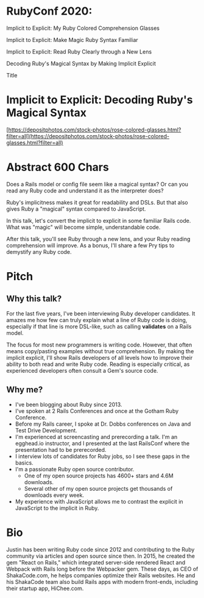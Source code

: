 # RubyConf 2020: 

Implicit to Explicit: My Ruby Colored Comprehension Glasses

Implicit to Explicit: Make Magic Ruby Syntax Familiar

Implicit to Explicit: Read Ruby Clearly through a New Lens

Decoding Ruby's Magical Syntax by Making Implicit Explicit

Title
# Implicit to Explicit: Decoding Ruby's Magical Syntax

[https://depositphotos.com/stock-photos/rose-colored-glasses.html?filter=all](https://depositphotos.com/stock-photos/rose-colored-glasses.html?filter=all)


# Abstract 600 Chars

Does a Rails model or config file seem like a magical syntax? Or can you read any Ruby code and understand it as the interpreter does?

Ruby's implicitness makes it great for readability and DSLs. But that also gives Ruby a "magical" syntax compared to JavaScript.

In this talk, let's convert the implicit to explicit in some familiar Rails code. What was "magic" will become simple, understandable code.

After this talk, you'll see Ruby through a new lens, and your Ruby reading comprehension will improve. As a bonus, I'll share a few Pry tips to demystify any Ruby code.


# Pitch


## Why this talk?

For the last five years, I've been interviewing Ruby developer candidates. It amazes me how few can truly explain what a line of Ruby code is doing, especially if that line is more DSL-like, such as calling **validates** on a Rails model.

The focus for most new programmers is writing code. However, that often means copy/pasting examples without true comprehension. By making the implicit explicit, I'll show Rails developers of all levels how to improve their ability to both read and write Ruby code. Reading is especially critical, as experienced developers often consult a Gem's source code.


## Why me?



*   I've been blogging about Ruby since 2013.
*   I've spoken at 2 Rails Conferences and once at the Gotham Ruby Conference.
*   Before my Rails career, I spoke at Dr. Dobbs conferences on Java and Test Drive Development.
*   I'm experienced at screencasting and prerecording a talk. I'm an egghead.io instructor, and I presented at the last RailsConf where the presentation had to be prerecorded.
*   I interview lots of candidates for Ruby jobs, so I see these gaps in the basics.
*   I'm a passionate Ruby open source contributor.
    *   One of my open source projects has 4600+ stars and 4.6M downloads.
    *   Several other of my open source projects get thousands of downloads every week.
*   My experience with JavaScript allows me to contrast the explicit in JavaScript to the implicit in Ruby.


# Bio

Justin has been writing Ruby code since 2012 and contributing to the Ruby community via articles and open source since then. In 2015, he created the gem "React on Rails," which integrated server-side rendered React and Webpack with Rails long before the Webpacker gem. These days, as CEO of ShakaCode.com, he helps companies optimize their Rails websites. He and his ShakaCode team also build Rails apps with modern front-ends, including their startup app, HiChee.com.
